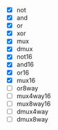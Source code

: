 - [x] not
- [x] and
- [x] or
- [x] xor
- [x] mux
- [x] dmux
- [x] not16
- [x] and16
- [x] or16
- [x] mux16
- [ ] or8way
- [ ] mux4way16
- [ ] mux8way16
- [ ] dmux4way
- [ ] dmux8way
